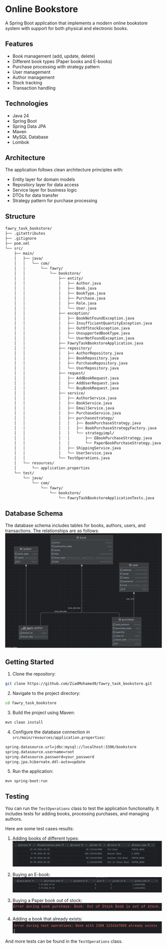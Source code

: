 # Online Bookstore

A Spring Boot application that implements a modern online bookstore system with support for both physical and electronic books.

## Features

- Book management (add, update, delete)
- Different book types (Paper books and E-books)
- Purchase processing with strategy pattern
- User management
- Author management
- Stock tracking
- Transaction handling

## Technologies

- Java 24
- Spring Boot
- Spring Data JPA
- Maven
- MySQL Database
- Lombok

## Architecture

The application follows clean architecture principles with:

- Entity layer for domain models
- Repository layer for data access
- Service layer for business logic
- DTOs for data transfer
- Strategy pattern for purchase processing

## Structure
```
fawry_task_bookstore/
├── .gitattributes
├── .gitignore
├── pom.xml
└── src/
    ├── main/
    │   ├── java/
    │   │   └── com/
    │   │       └── fawry/
    │   │           └── bookstore/
    │   │               ├── entity/
    │   │               │   ├── Author.java
    │   │               │   ├── Book.java
    │   │               │   ├── BookType.java
    │   │               │   ├── Purchase.java
    │   │               │   ├── Role.java
    │   │               │   └── User.java
    │   │               ├── exception/
    │   │               │   ├── BookNotFoundException.java
    │   │               │   ├── InsufficientQuantityException.java
    │   │               │   ├── OutOfStockException.java
    │   │               │   ├── UnsupportedBookType.java
    │   │               │   └── UserNotFoundException.java
    │   │               ├── FawryTaskBookstoreApplication.java
    │   │               ├── repository/
    │   │               │   ├── AuthorRepository.java
    │   │               │   ├── BookRepository.java
    │   │               │   ├── PurchaseRepository.java
    │   │               │   └── UserRepository.java
    │   │               ├── request/
    │   │               │   ├── AddBookRequest.java
    │   │               │   ├── AddUserRequest.java
    │   │               │   └── BuyBookRequest.java
    │   │               ├── service/
    │   │               │   ├── AuthorService.java
    │   │               │   ├── BookService.java
    │   │               │   ├── EmailService.java
    │   │               │   ├── PurchaseService.java
    │   │               │   ├── purchasestrategy/
    │   │               │   │   ├── BookPurchaseStrategy.java
    │   │               │   │   ├── BookPurchaseStrategyFactory.java
    │   │               │   │   └── strategyimpl/
    │   │               │   │       ├── EBookPurchaseStrategy.java
    │   │               │   │       └── PaperBookPurchaseStrategy.java
    │   │               │   ├── ShippingService.java
    │   │               │   └── UserService.java
    │   │               └── TestOperations.java
    │   └── resources/
    │       └── application.properties
    └── test/
        └── java/
            └── com/
                └── fawry/
                    └── bookstore/
                        └── FawryTaskBookstoreApplicationTests.java

```

## Database Schema
The database schema includes tables for books, authors, users, and transactions. The relationships are as follows:
![img_1.png](src/main/resources/static/img_1.png)

## Getting Started

1. Clone the repository:
```bash
git clone https://github.com/ZiadMohamed9/fawry_task_bookstore.git
```
2. Navigate to the project directory:
```bash
cd fawry_task_bookstore
```
3. Build the project using Maven:
```bash
mvn clean install
```
4. Configure the database connection in `src/main/resources/application.properties`:
```properties
spring.datasource.url=jdbc:mysql://localhost:3306/bookstore
spring.datasource.username=root
spring.datasource.password=your_password
spring.jpa.hibernate.ddl-auto=update
```
5. Run the application:
```bash
mvn spring-boot:run
```

## Testing
You can run the `TestOperations` class to test the application functionality. It includes tests for adding books, processing purchases, and managing authors.

Here are some test cases results:

1. Adding books of different types:
![Screenshot 2025-07-09 054014.png](src/main/resources/static/Screenshot%202025-07-09%20054014.png)

2. Buying an E-book:
![Screenshot 2025-07-09 053942.png](src/main/resources/static/Screenshot%202025-07-09%20053942.png)

3. Buying a Paper book out of stock:
![img_2.png](src/main/resources/static/img_2.png)

4. Adding a book that already exists:
![img.png](src/main/resources/static/img.png)

And more tests can be found in the `TestOperations` class.